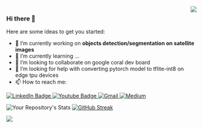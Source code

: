 <img align="right" src="https://github-readme-stats.vercel.app/api?username=hoangminhtoan&theme=dark&show_icons=true&hide_border=true&icon_color=586069&title_color=a0a9af">

### Hi there 👋

<!--**hoangminhtoan/hoangminhtoan** is a ✨ _special_ ✨ repository because its `README.md` (this file) appears on your GitHub profile.-->

Here are some ideas to get you started:

- 🔭 I’m currently working on <b>objects detection/segmentation on satellite images</b>
- 🌱 I’m currently learning ...
- 👯 I’m looking to collaborate on google coral dev board
- 🤔 I’m looking for help with converting pytorch model to tflite-int8 on edge tpu devices
- 📫 How to reach me: 
<div id="badges">
  <a href="https://www.linkedin.com/in/toan-minh-hoang-0711bbb0/">
    <img src="https://img.shields.io/badge/LinkedIn-0077B5?style=for-the-badge&logo=linkedin&logoColor=white" alt="LinkedIn Badge"/>
  </a>
  <a href="https://www.youtube.com/channel/UCXckWrqHKQKzxwPCO3BCjDw">
    <img src="https://img.shields.io/badge/YouTube-red?style=for-the-badge&logo=youtube&logoColor=white" alt="Youtube Badge"/>
  </a>
  <a href="hoangminhtoant2l1@gmail.com">
    <img src="https://img.shields.io/badge/Gmail-D14836?style=for-the-badge&logo=gmail&logoColor=white" alt="Gmail"/>
  </a>
  <a href="https://medium.com/@hoangminhtoant2l1">
    <img src="https://img.shields.io/badge/Medium-12100E?style=for-the-badge&logo=medium&logoColor=white" alt="Medium"/>
  </a>
</div>



![Your Repository's Stats](https://github-readme-stats.vercel.app/api/top-langs/?username=hoangminhtoan&theme=blue-green&layout=compact)
[![GitHub Streak](https://github-readme-streak-stats.herokuapp.com/?user=hoangminhtoan&theme=dark)](https://git.io/streak-stats)

<img src="https://komarev.com/ghpvc/?username=hoangminhtoan"/>
